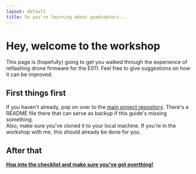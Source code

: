 ```yaml
---
layout: default
title: So you're learning about quadcopters...
---
```


# Hey, welcome to the workshop

This page is (hopefully) going to get you walked through the experience of reflashing drone firmware for the E011. Feel free to give suggestions on how it can be improved.

## First things first

If you haven't already, pop on over to the [main project repository](https://github.com/urhokarila/eachine-e011). There's a README file there that can serve as backup if this guide's missing something.  
Also, make sure you've cloned it to your local machine. If you're in the workshop with me, this should already be done for you.

## After that

[**Hop into the checklist and make sure you've got everthing!**](/workshop/checklist)